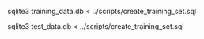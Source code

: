 sqlite3 training_data.db < ../scripts/create_training_set.sql

sqlite3 test_data.db < ../scripts/create_training_set.sql
